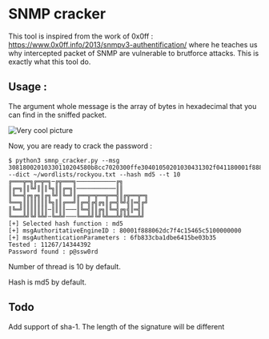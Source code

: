 # SNMP cracker

This tool is inspired from the work of 0x0ff : https://www.0x0ff.info/2013/snmpv3-authentification/ where he teaches us why intercepted packet of SNMP are vulnerable to brutforce attacks. This is exactly what this tool do.

## Usage :

The argument whole message is the array of bytes in hexadecimal that you can find in the sniffed packet.

![Very cool picture](https://www.0x0ff.info/wp-content/uploads/2013/04/Trace_1_packet.png)

Now, you are ready to crack the password :
```
$ python3 smnp_cracker.py --msg 30818002010330110204580b8cc7020300ffe30401050201030431302f041180001f888062dc7f4c15465c510000000002010302017c040475736572040c6fb833cba1dbe6415be03b3504003035041180001f888062dc7f4c15465c51000000000400a11e0204334304ff0201000201003010300e060a2b06010201041e0105010500 --dict ~/wordlists/rockyou.txt --hash md5 --t 10
╔═══╦═╗╔═╦═╗─╔╦═══╗───────────╔╗
║╔═╗║║╚╝║║║╚╗║║╔═╗║───────────║║
║╚══╣╔╗╔╗║╔╗╚╝║╚═╝║╔══╦═╦══╦══╣║╔╦══╦═╗
╚══╗║║║║║║║╚╗║║╔══╝║╔═╣╔╣╔╗║╔═╣╚╝╣║═╣╔╝
║╚═╝║║║║║║║─║║║║───║╚═╣║║╔╗║╚═╣╔╗╣║═╣║
╚═══╩╝╚╝╚╩╝─╚═╩╝───╚══╩╝╚╝╚╩══╩╝╚╩══╩╝
[+] Selected hash function : md5
[+] msgAuthoritativeEngineID : 80001f888062dc7f4c15465c5100000000
[+] msgAuthenticationParameters : 6fb833cba1dbe6415be03b35
Tested : 11267/14344392
Password found : p@ssw0rd
```

Number of thread is 10 by default.

Hash is md5 by default.

## Todo

Add support of sha-1. The length of the signature will be different 
